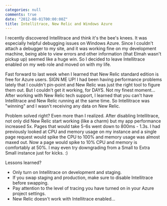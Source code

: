 ```yaml
---
categories: null
comments: true
date: "2012-08-01T00:00:00Z"
title: Intellitrace, New Relic and Windows Azure
---
```


<p>I recently discovered Intellitrace and think it's the bee's knees. It was especially helpful
    debugging issues on Windows Azure. Since I couldn't attach a debugger to my site, and it was
    working fine on my development machine, being able to view errors and other information
    (that Elmah wasn't pickup up) seemed like a huge win. So I decided to leave Intellitrace
    enabled on my web role and moved on with my life.</p>
<p>Fast forward to last week when I learned that New Relic standard edition is free for Azure users.
    SIGN ME UP! I had been having performance problems lately that I couldn't pin-point and New Relic
    was just the right tool to figure them out. But I couldn't get it working, for DAYS. Not my finest moment...
    After working with New Relic tech support, I learned that you can't have Intellitrace and New Relic
    running at the same time. So Intellitrace was "winning" and I wasn't receiving any data on New Relic.</p>
<p>Problem solved right? Even more than I realized. After disabling Intellitrace, not only did New Relic
    start working (like a charm) but my app performance increased 5x. Pages that would take 5-6s went
    down to 800ms - 1.3s. I had previously looked at CPU and memory usage on my instance and a single
    page request would spike the CPU to 100% and memory usage was almost maxed out. Now a page would
    spike to 10% CPU and memory is comfortably at 50%. I may even try downgrading from a Small to Extra Small instance just for kicks. :)</p>
<p>Lessons learned?</p>
<ul>
    <li>Only turn on Intellitrace on development and staging.</li>
    <li>If you swap staging and production, make sure to disable Intellitrace before swapping.</li>
    <li>Pay attention to the level of tracing you have turned on in your Azure project settings.</li>
    <li>New Relic doesn't work with Intellitrace enabled...</li>
</ul>
